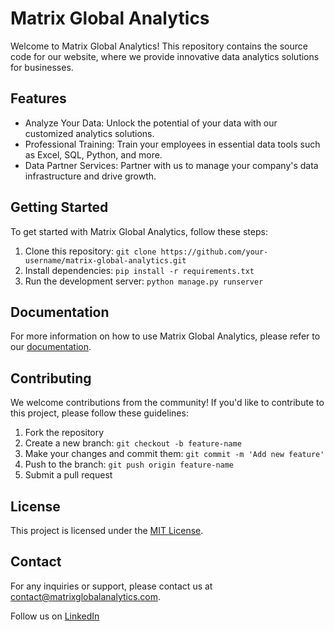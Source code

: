 # Matrix Global Analytics

Welcome to Matrix Global Analytics! This repository contains the source code for our website, where we provide innovative data analytics solutions for businesses.

## Features

- Analyze Your Data: Unlock the potential of your data with our customized analytics solutions.
- Professional Training: Train your employees in essential data tools such as Excel, SQL, Python, and more.
- Data Partner Services: Partner with us to manage your company's data infrastructure and drive growth.

## Getting Started

To get started with Matrix Global Analytics, follow these steps:

1. Clone this repository: `git clone https://github.com/your-username/matrix-global-analytics.git`
2. Install dependencies: `pip install -r requirements.txt`
3. Run the development server: `python manage.py runserver`

## Documentation

For more information on how to use Matrix Global Analytics, please refer to our [documentation](link-to-documentation).

## Contributing

We welcome contributions from the community! If you'd like to contribute to this project, please follow these guidelines:

1. Fork the repository
2. Create a new branch: `git checkout -b feature-name`
3. Make your changes and commit them: `git commit -m 'Add new feature'`
4. Push to the branch: `git push origin feature-name`
5. Submit a pull request

## License

This project is licensed under the [MIT License](link-to-license).

## Contact

For any inquiries or support, please contact us at [contact@matrixglobalanalytics.com](mailto:contact@matrixglobalanalytics.com).

Follow us on [LinkedIn](https://www.linkedin.com/in/mariano-gobea-alcoba/)
